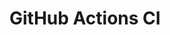# GitHub Actions CI

























































































































































































































































































































































































































































































































































































































































































































































































































































































































































































































































































































































































































































































































































































































































































































































































































































































































































































































































































































































































































































































































































































































































































































































































































































































































































































































































































































































































































































































































































































































































































































































































































































































































































































































































































































































































































































































































































































































































































